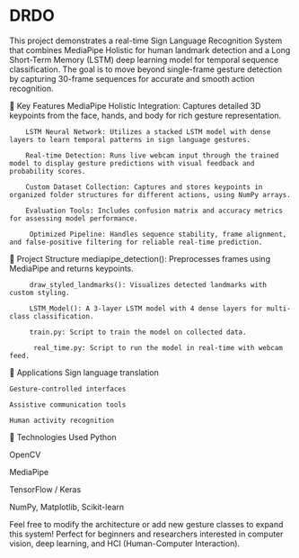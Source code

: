 # DRDO
This project demonstrates a real-time Sign Language Recognition System that combines MediaPipe Holistic for human landmark detection and a Long Short-Term Memory (LSTM) deep learning model for temporal sequence classification. The goal is to move beyond single-frame gesture detection by capturing 30-frame sequences for accurate and smooth action recognition.

📌 Key Features
        MediaPipe Holistic Integration: Captures detailed 3D keypoints from the face, hands, and body for rich gesture representation.

        LSTM Neural Network: Utilizes a stacked LSTM model with dense layers to learn temporal patterns in sign language gestures.

        Real-time Detection: Runs live webcam input through the trained model to display gesture predictions with visual feedback and probability scores.

        Custom Dataset Collection: Captures and stores keypoints in organized folder structures for different actions, using NumPy arrays.

        Evaluation Tools: Includes confusion matrix and accuracy metrics for assessing model performance.

         Optimized Pipeline: Handles sequence stability, frame alignment, and false-positive filtering for reliable real-time prediction.

📁 Project Structure
          mediapipe_detection(): Preprocesses frames using MediaPipe and returns keypoints.

         draw_styled_landmarks(): Visualizes detected landmarks with custom styling.

         LSTM_Model(): A 3-layer LSTM model with 4 dense layers for multi-class classification.

         train.py: Script to train the model on collected data.

          real_time.py: Script to run the model in real-time with webcam feed.

🧠 Applications
    Sign language translation

    Gesture-controlled interfaces

    Assistive communication tools

    Human activity recognition

🚀 Technologies Used
   Python

   OpenCV

   MediaPipe

   TensorFlow / Keras

   NumPy, Matplotlib, Scikit-learn

Feel free to modify the architecture or add new gesture classes to expand this system! Perfect for beginners and researchers interested in computer vision, deep learning, and HCI (Human-Computer Interaction).



